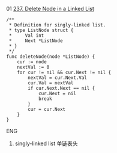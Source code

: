 

01 [237. Delete Node in a Linked List](https://leetcode.cn/problems/delete-node-in-a-linked-list/)

```
/**
 * Definition for singly-linked list.
 * type ListNode struct {
 *     Val int
 *     Next *ListNode
 * }
 */
func deleteNode(node *ListNode) {
    cur := node
    nextVal := 0
    for cur != nil && cur.Next != nil {
        nextVal = cur.Next.Val
        cur.Val = nextVal
        if cur.Next.Next == nil {
            cur.Next = nil
            break
        }
        cur = cur.Next
    }
}
```









ENG

1. singly-linked list 单链表头